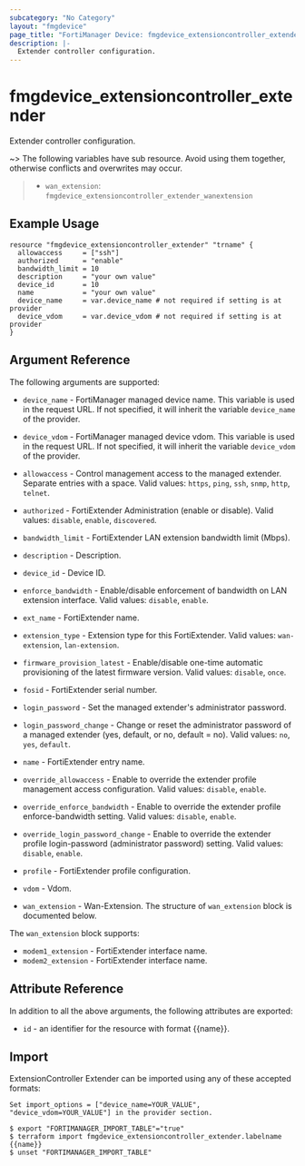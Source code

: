 ```yaml
---
subcategory: "No Category"
layout: "fmgdevice"
page_title: "FortiManager Device: fmgdevice_extensioncontroller_extender"
description: |-
  Extender controller configuration.
---
```


# fmgdevice_extensioncontroller_extender
Extender controller configuration.

~> The following variables have sub resource. Avoid using them together, otherwise conflicts and overwrites may occur.
>- `wan_extension`: `fmgdevice_extensioncontroller_extender_wanextension`



## Example Usage

```hcl
resource "fmgdevice_extensioncontroller_extender" "trname" {
  allowaccess     = ["ssh"]
  authorized      = "enable"
  bandwidth_limit = 10
  description     = "your own value"
  device_id       = 10
  name            = "your own value"
  device_name     = var.device_name # not required if setting is at provider
  device_vdom     = var.device_vdom # not required if setting is at provider
}
```

## Argument Reference


The following arguments are supported:

* `device_name` - FortiManager managed device name. This variable is used in the request URL. If not specified, it will inherit the variable `device_name` of the provider.
* `device_vdom` - FortiManager managed device vdom. This variable is used in the request URL. If not specified, it will inherit the variable `device_vdom` of the provider.

* `allowaccess` - Control management access to the managed extender. Separate entries with a space. Valid values: `https`, `ping`, `ssh`, `snmp`, `http`, `telnet`.

* `authorized` - FortiExtender Administration (enable or disable). Valid values: `disable`, `enable`, `discovered`.

* `bandwidth_limit` - FortiExtender LAN extension bandwidth limit (Mbps).
* `description` - Description.
* `device_id` - Device ID.
* `enforce_bandwidth` - Enable/disable enforcement of bandwidth on LAN extension interface. Valid values: `disable`, `enable`.

* `ext_name` - FortiExtender name.
* `extension_type` - Extension type for this FortiExtender. Valid values: `wan-extension`, `lan-extension`.

* `firmware_provision_latest` - Enable/disable one-time automatic provisioning of the latest firmware version. Valid values: `disable`, `once`.

* `fosid` - FortiExtender serial number.
* `login_password` - Set the managed extender's administrator password.
* `login_password_change` - Change or reset the administrator password of a managed extender (yes, default, or no, default = no). Valid values: `no`, `yes`, `default`.

* `name` - FortiExtender entry name.
* `override_allowaccess` - Enable to override the extender profile management access configuration. Valid values: `disable`, `enable`.

* `override_enforce_bandwidth` - Enable to override the extender profile enforce-bandwidth setting. Valid values: `disable`, `enable`.

* `override_login_password_change` - Enable to override the extender profile login-password (administrator password) setting. Valid values: `disable`, `enable`.

* `profile` - FortiExtender profile configuration.
* `vdom` - Vdom.
* `wan_extension` - Wan-Extension. The structure of `wan_extension` block is documented below.

The `wan_extension` block supports:

* `modem1_extension` - FortiExtender interface name.
* `modem2_extension` - FortiExtender interface name.


## Attribute Reference

In addition to all the above arguments, the following attributes are exported:
* `id` - an identifier for the resource with format {{name}}.

## Import

ExtensionController Extender can be imported using any of these accepted formats:
```
Set import_options = ["device_name=YOUR_VALUE", "device_vdom=YOUR_VALUE"] in the provider section.

$ export "FORTIMANAGER_IMPORT_TABLE"="true"
$ terraform import fmgdevice_extensioncontroller_extender.labelname {{name}}
$ unset "FORTIMANAGER_IMPORT_TABLE"
```

